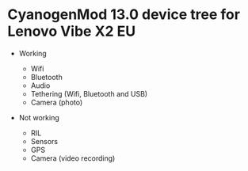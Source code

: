 # CyanogenMod 13.0 device tree for Lenovo Vibe X2 EU

* Working
  * Wifi
  * Bluetooth
  * Audio
  * Tethering (Wifi, Bluetooth and USB)
  * Camera (photo)

* Not working
  * RIL
  * Sensors
  * GPS
  * Camera (video recording)

